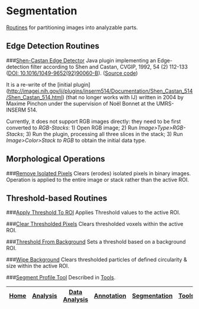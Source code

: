 # Segmentation
  [Routines][Home] for partitioning images into analyzable parts.


## Edge Detection Routines
###[Shen-Castan Edge Detector](../BAR/README.md#bar-plugins)
   Java plugin implementing an Edge-detection filter according to Shen and Castan, CVGIP, 1992, 54
   (2) 112-133 ([DOI: 10.1016/1049-9652(92)90060-B](http://dx.doi.org/10.1016/1049-9652(92)90060-B)).
   ([Source code](../BAR/src/main/java/bar/plugin/ShenCastan.java))

It is a re-write of the [initial plugin]
(http://imagej.nih.gov/ij/plugins/inserm514/Documentation/Shen_Castan_514/Shen_Castan_514.html)
(that no longer works with IJ) written in 2004 by Maxime Pinchon under the supervision of Noël
Bonnet at the UMRS-INSERM 514.

Currently, it does not support RGB images directly: they need to be first  converted to
_RGB-Stacks_: 1) Open RGB image; 2) Run _Image>Type>RGB-Stacks_; 3) Run the plugin, processing all
three slices in the stack; 3) Run _Image>Color>Stack to RGB_ to obtain the initial data type.

## Morphological Operations
###[Remove Isolated Pixels](./Remove_Isolated_Pixels.bsh)
   Clears (erodes) isolated pixels in binary images. Operation is applied to the entire image or
   stack rather than the active ROI.


## Threshold-based Routines
###[Apply Threshold To ROI](./Apply_Threshold_To_ROI.ijm)
   Applies Threshold values to the active ROI.

###[Clear Thresholded Pixels](./Clear_Thresholded_Pixels.ijm)
   Clears thresholded voxels within the active ROI.

###[Threshold From Background](./Threshold_From_Background.ijm)
   Sets a threshold based on a background ROI.

###[Wipe Background](./Wipe_Background.ijm)
   Clears thresholded particles of defined circularity & size within the active ROI.

###[Segment Profile Tool](../../../../../../../Tools/README.md#segment-profile)
   Described in [Tools].




| [Home] | [Analysis] | [Data Analysis] | [Annotation] | [Segmentation] | [Tools] | [Plugins][Java Classes] | [lib] | [Snippets] | [IJ] |
|:------:|:----------:|:---------------:|:------------:|:--------------:|:-------:|:-----------------------:|:-----:|:----------:|:----:|

[Home]: https://github.com/tferr/Scripts#ij-bar
[Analysis]: https://github.com/tferr/Scripts/tree/master/BAR/src/main/resources/scripts/BAR/Analysis#analysis
[Annotation]: https://github.com/tferr/Scripts/tree/master/BAR/src/main/resources/scripts/BAR/Annotation#annotation
[Data Analysis]: https://github.com/tferr/Scripts/tree/master/BAR/src/main/resources/scripts/BAR/Data_Analysis#data-analysis
[Segmentation]: https://github.com/tferr/Scripts/tree/master/BAR/src/main/resources/scripts/BAR/Segmentation#segmentation
[Tools]: https://github.com/tferr/Scripts/tree/master/Tools#tools-and-toolsets
[Java Classes]: https://github.com/tferr/Scripts/tree/master/BAR#java-classes
[lib]: https://github.com/tferr/Scripts/tree/master/lib#lib
[Snippets]: https://github.com/tferr/Scripts/tree/master/Snippets#snippets
[IJ]: http://imagej.net/BAR
